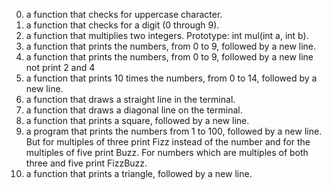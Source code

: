 0. a function that checks for uppercase character.
1. a function that checks for a digit (0 through 9).
2. a function that multiplies two integers. Prototype: int mul(int a, int b).
3. a function that prints the numbers, from 0 to 9, followed by a new line.
4. a function that prints the numbers, from 0 to 9, followed by a new line not print 2 and 4
5. a function that prints 10 times the numbers, from 0 to 14, followed by a new line.
6. a function that draws a straight line in the terminal.
7. a function that draws a diagonal line on the terminal.
8. a function that prints a square, followed by a new line.
9. a program that prints the numbers from 1 to 100, followed by a new line. But for multiples of three print Fizz instead of the number and for the multiples of five print Buzz. For numbers which are multiples of both three and five print FizzBuzz.
10. a function that prints a triangle, followed by a new line.
